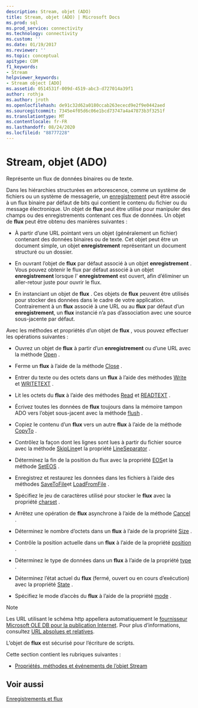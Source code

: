 ```yaml
---
description: Stream, objet (ADO)
title: Stream, objet (ADO) | Microsoft Docs
ms.prod: sql
ms.prod_service: connectivity
ms.technology: connectivity
ms.custom: ''
ms.date: 01/19/2017
ms.reviewer: ''
ms.topic: conceptual
apitype: COM
f1_keywords:
- Stream
helpviewer_keywords:
- Stream object [ADO]
ms.assetid: 0514531f-009d-4519-abc3-d727014a39f1
author: rothja
ms.author: jroth
ms.openlocfilehash: de91c32d62a0180ccab263ececd9e2f9e0442aed
ms.sourcegitcommit: 7345e4f05d6c06e1bcd73747a4a47873b3f3251f
ms.translationtype: MT
ms.contentlocale: fr-FR
ms.lasthandoff: 08/24/2020
ms.locfileid: "88777228"
---
```

# <a name="stream-object-ado"></a>Stream, objet (ADO)
Représente un flux de données binaires ou de texte.  
  
 Dans les hiérarchies structurées en arborescence, comme un système de fichiers ou un système de messagerie, un [enregistrement](./record-object-ado.md) peut être associé à un flux binaire par défaut de bits qui contient le contenu du fichier ou du message électronique. Un objet de **flux** peut être utilisé pour manipuler des champs ou des enregistrements contenant ces flux de données. Un objet de **flux** peut être obtenu des manières suivantes :  
  
-   À partir d’une URL pointant vers un objet (généralement un fichier) contenant des données binaires ou de texte. Cet objet peut être un document simple, un objet **enregistrement** représentant un document structuré ou un dossier.  
  
-   En ouvrant l’objet de **flux** par défaut associé à un objet **enregistrement** . Vous pouvez obtenir le flux par défaut associé à un objet **enregistrement** lorsque l' **enregistrement** est ouvert, afin d’éliminer un aller-retour juste pour ouvrir le flux.  
  
-   En instanciant un objet de **flux** . Ces objets de **flux** peuvent être utilisés pour stocker des données dans le cadre de votre application. Contrairement à un **flux** associé à une URL ou au **flux** par défaut d’un **enregistrement**, un **flux** instancié n’a pas d’association avec une source sous-jacente par défaut.  
  
 Avec les méthodes et propriétés d’un objet de **flux** , vous pouvez effectuer les opérations suivantes :  
  
-   Ouvrez un objet de **flux** à partir d’un **enregistrement** ou d’une URL avec la méthode [Open](./open-method-ado-stream.md) .  
  
-   Ferme un **flux** à l’aide de la méthode [Close](./close-method-ado.md) .  
  
-   Entrer du texte ou des octets dans un **flux** à l’aide des méthodes [Write](./write-method.md) et [WRITETEXT](./writetext-method.md) .  
  
-   Lit les octets du **flux** à l’aide des méthodes [Read](./read-method.md) et [READTEXT](./readtext-method.md) .  
  
-   Écrivez toutes les données de **flux** toujours dans la mémoire tampon ADO vers l’objet sous-jacent avec la méthode [flush](./flush-method-ado.md) .  
  
-   Copiez le contenu d’un **flux** vers un autre **flux** à l’aide de la méthode [CopyTo](./copyto-method-ado.md) .  
  
-   Contrôlez la façon dont les lignes sont lues à partir du fichier source avec la méthode [SkipLine](./skipline-method.md)et la propriété [LineSeparator](./lineseparator-property-ado.md) .  
  
-   Déterminez la fin de la position du flux avec la propriété [EOS](./eos-property.md)et la méthode [SetEOS](./seteos-method.md) .  
  
-   Enregistrez et restaurez les données dans les fichiers à l’aide des méthodes [SaveToFile](./savetofile-method.md)et [LoadFromFile](./loadfromfile-method-ado.md) .  
  
-   Spécifiez le jeu de caractères utilisé pour stocker le **flux** avec la propriété [charset](./charset-property-ado.md) .  
  
-   Arrêtez une opération de **flux** asynchrone à l’aide de la méthode [Cancel](./cancel-method-ado.md) .  
  
-   Déterminez le nombre d’octets dans un **flux** à l’aide de la propriété [Size](./size-property-ado-stream.md) .  
  
-   Contrôle la position actuelle dans un **flux** à l’aide de la propriété [position](./position-property-ado.md) .  
  
-   Déterminez le type de données dans un **flux** à l’aide de la propriété [type](./type-property-ado-stream.md) .  
  
-   Déterminez l’état actuel du **flux** (fermé, ouvert ou en cours d’exécution) avec la propriété [State](./state-property-ado.md) .  
  
-   Spécifiez le mode d’accès du **flux** à l’aide de la propriété [mode](./mode-property-ado.md) .  
  
> [!NOTE]
>  Les URL utilisant le schéma http appellera automatiquement le [fournisseur Microsoft OLE DB pour la publication Internet](../../guide/appendixes/microsoft-ole-db-provider-for-internet-publishing.md). Pour plus d’informations, consultez [URL absolues et relatives](../../guide/data/absolute-and-relative-urls.md).  
  
 L’objet de **flux** est sécurisé pour l’écriture de scripts.  
  
 Cette section contient les rubriques suivantes :  
  
-   [Propriétés, méthodes et événements de l’objet Stream](./stream-object-properties-methods-and-events.md)  
  
## <a name="see-also"></a>Voir aussi  
 [Enregistrements et flux](../../guide/data/records-and-streams.md)